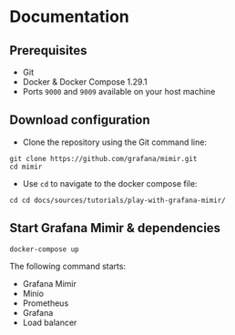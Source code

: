 # Documentation
## Prerequisites

- Git
- Docker & Docker Compose 1.29.1
- Ports `9000` and `9009` available on your host machine

## Download configuration

- Clone the repository  using the Git command line:

```
git clone https://github.com/grafana/mimir.git
cd mimir
```

- Use `cd` to navigate to the docker compose file:

```
cd cd docs/sources/tutorials/play-with-grafana-mimir/
```

## Start Grafana Mimir & dependencies

```
docker-compose up
```
The following command starts:

- Grafana Mimir 
- Minio
- Prometheus
- Grafana
- Load balancer






